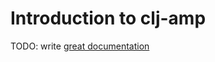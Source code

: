 # Introduction to clj-amp

TODO: write [great documentation](http://jacobian.org/writing/what-to-write/)
